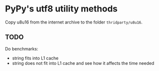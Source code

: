 PyPy's utf8 utility methods
===========================

Copy u8u16 from the internet archive to the folder `thridparty/u8u16`.

TODO
----

Do benchmarks:

- string fits into L1 cache
- string does not fit into L1 cache and see how it affects the time needed

